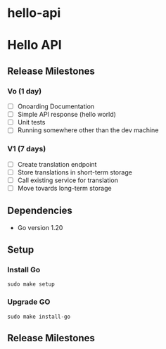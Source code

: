 # hello-api

# Hello API
## Release Milestones

### Vo (1 day)
- [ ] Onoarding Documentation
- [ ] Simple API response (hello world)
- [ ] Unit tests
- [ ] Running somewhere other than the dev machine

### V1 (7 days)
- [ ] Create translation endpoint
- [ ] Store translations in short-term storage
- [ ] Call existing service for translation
- [ ] Move tovards long-term storage

## Dependencies 

- Go version 1.20

## Setup

### Install Go
`sudo make setup`

### Upgrade GO
`sudo make install-go`


## Release Milestones
